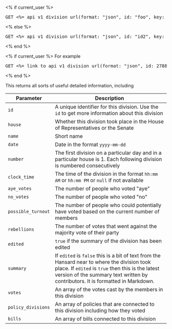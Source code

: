 <% if current_user %>
<pre>GET <%= api_v1_division_url(format: "json", id: "foo", key: current_user.api_key).gsub("foo", "[id]") %></pre>
<% else %>
<pre>GET <%= api_v1_division_url(format: "json", id: "id2", key: "api_key2").gsub("id2", "[id]").gsub("api_key2", "[api_key]") %></pre>
<% end %>

<% if current_user %>
For example

<pre>GET <%= link_to api_v1_division_url(format: "json", id: 2788, key: current_user.api_key), api_v1_division_url(format: "json", id: 2788, key: current_user.api_key) %></pre>
<% end %>

This returns all sorts of useful detailed information, including

Parameter          | Description
------------------ | -----------------------------------------------------------
`id`               | A unique identifier for this division. Use the `id` to get more information about this division
`house`            | Whether this division took place in the House of Representatives or the Senate
`name`             | Short name
`date`             | Date in the format `yyyy-mm-dd`
`number`           | The first division on a particular day and in a particular house is 1. Each following division is numbered consecutively
`clock_time`       | The time of the division in the format `hh:mm AM` or `hh:mm PM` or `null` if not available
`aye_votes`        | The number of people who voted "aye"
`no_votes`         | The number of people who voted "no"
`possible_turnout` | The number of people who could potentially have voted based on the current number of members
`rebellions`       | The number of votes that went against the majority vote of their party
`edited`           | `true` if the summary of the division has been edited
`summary`          | If `edited` is `false` this is a bit of text from the Hansard near to where the division took place. If `edited` is `true` then this is the latest version of the summary text written by contributors. It is formatted in Markdown.
`votes`            | An array of the votes cast by the members in this division
`policy_divisions` | An array of policies that are connected to this division including how they voted
`bills`            | An array of bills connected to this division
